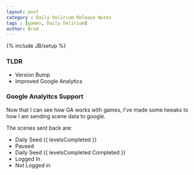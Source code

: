 ```yaml
---
layout: post
category : Daily Delirium Release Notes
tags : [games, Daily Delirium]
author: Brad
---
```

{% include JB/setup %}

### TLDR

- Version Bump
- Improved Google Analytics

### Google Analyitcs Support

Now that I can see how GA works with games, I've made some tweaks to how I am sending scene data to google.

The scenes sent back are: 

- Daily Seed {{ levelsCompleted }}
- Paused
- Daily Seed {{ levelsCompleted Completed }}
- Logged In
- Not Logged in